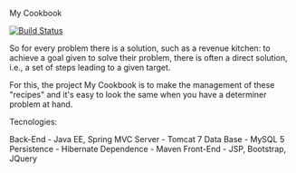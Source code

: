 ﻿My Cookbook

[![Build Status](https://travis-ci.org/marcionitao/cookbook.svg?branch=master)](https://travis-ci.org/marcionitao/cookbook)

So for every problem there is a solution, such as a revenue kitchen: to achieve a goal given to solve their problem,
there is often a direct solution, i.e., a set of steps leading to a given target.

For this, the project My Cookbook is to make the management of these "recipes" and it's easy to look the same when you
have a determiner problem at hand.

Tecnologies:

Back-End - Java EE, Spring MVC
Server - Tomcat 7
Data Base - MySQL 5
Persistence - Hibernate
Dependence - Maven
Front-End - JSP, Bootstrap, JQuery

